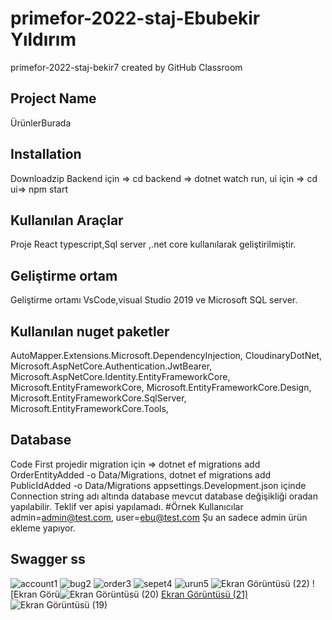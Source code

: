 # primefor-2022-staj-Ebubekir Yıldırım
primefor-2022-staj-bekir7 created by GitHub Classroom
## Project Name
ÜrünlerBurada
## Installation
Downloadzip
Backend için => cd backend => dotnet watch run,
ui için => cd ui=> npm start
## Kullanılan Araçlar
Proje React typescript,Sql server ,.net core kullanılarak geliştirilmiştir.
## Geliştirme ortam
Geliştirme ortamı VsCode,visual Studio 2019 ve Microsoft SQL server.
## Kullanılan nuget paketler
AutoMapper.Extensions.Microsoft.DependencyInjection,
CloudinaryDotNet,
Microsoft.AspNetCore.Authentication.JwtBearer,
Microsoft.AspNetCore.Identity.EntityFrameworkCore,
Microsoft.EntityFrameworkCore,
Microsoft.EntityFrameworkCore.Design,
Microsoft.EntityFrameworkCore.SqlServer,
Microsoft.EntityFrameworkCore.Tools,
## Database
Code First projedir migration için => dotnet ef migrations add OrderEntityAdded -o Data/Migrations,
                                      dotnet ef migrations add PublicIdAdded -o Data/Migrations
 appsettings.Development.json içinde Connection string adı altında database mevcut database değişikliği oradan yapılabilir.
 Teklif ver apisi yapılamadı.
 #Örnek Kullanıcılar
 admin=admin@test.com,
user=ebu@test.com
Şu an sadece admin ürün ekleme yapıyor.
## Swagger ss
![account1](https://user-images.githubusercontent.com/49992321/187435848-41cec476-1629-45ca-8c2c-0d4b2fef1013.png)
![bug2](https://user-images.githubusercontent.com/49992321/187435858-5a9df0cb-ce52-4ed8-a640-ecfe285be022.png)
![order3](https://user-images.githubusercontent.com/49992321/187435865-99805e5d-3ad2-4e60-a8d7-a1c73ce3e55c.png)
![sepet4](https://user-images.githubusercontent.com/49992321/187435877-6fe2b33a-06bf-4035-9afa-405eb1658606.png)
![urun5](https://user-images.githubusercontent.com/49992321/187435884-faf743fb-c415-4db9-a9b0-cfdd83113144.png)
![Ekran Görüntüsü (22)](https://user-images.githubusercontent.com/49992321/187435897-d1520df2-3a27-4e6e-b927-1e2ebad6ae43.png)
![Ekran Görü![Ekran Görüntüsü (20)](https://user-images.githubusercontent.com/49992321/187435912-eb9dfbde-c692-4b72-8d63-19c53dc2258b.png)
[Ekran Görüntüsü (21)](https://user-images.githubusercontent.com/49992321/187435917-ec18b250-2330-45a5-8c42-a92c93ff9a89.png)
![Ekran Görüntüsü (19)](https://user-images.githubusercontent.com/49992321/187436486-ff7e6fc7-394b-4c01-aff4-e872173f63e1.png)

